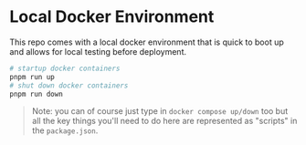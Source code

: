 # Local Docker Environment

This repo comes with a local docker environment that is quick to boot up and allows for local testing before deployment.

```bash
# startup docker containers
pnpm run up
# shut down docker containers
pnpm run down
```

> Note: you can of course just type in `docker compose up/down` too but all the key things you'll need to do here are represented as "scripts" in the `package.json`.
